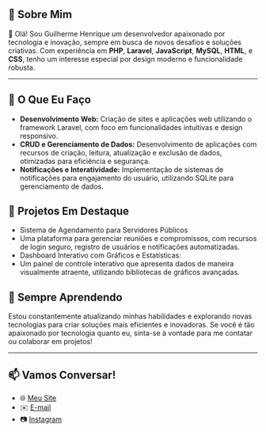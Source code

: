 ## 🌟 Sobre Mim

👋 Olá! Sou Guilherme Henrique um desenvolvedor apaixonado por tecnologia e inovação, sempre em busca de novos desafios e soluções criativas. 
Com experiência em **PHP**, **Laravel**, **JavaScript**, **MySQL**, **HTML**, e **CSS**, tenho um interesse especial por design moderno e funcionalidade robusta.

---

## 💼 O Que Eu Faço

- **Desenvolvimento Web:** Criação de sites e aplicações web utilizando o framework Laravel, com foco em funcionalidades intuitivas e design responsivo.
- **CRUD e Gerenciamento de Dados:** Desenvolvimento de aplicações com recursos de criação, leitura, atualização e exclusão de dados, otimizadas para eficiência e segurança.
- **Notificações e Interatividade:** Implementação de sistemas de notificações para engajamento do usuário, utilizando SQLite para gerenciamento de dados.

## 🎯 Projetos Em Destaque

- Sistema de Agendamento para Servidores Públicos
- Uma plataforma para gerenciar reuniões e compromissos, com recursos de login seguro, registro de usuários e notificações automatizadas.
- Dashboard Interativo com Gráficos e Estatísticas:
- Um painel de controle interativo que apresenta dados de maneira visualmente atraente, utilizando bibliotecas de gráficos avançadas.

## 🚀 Sempre Aprendendo

Estou constantemente atualizando minhas habilidades e explorando novas tecnologias para criar soluções mais eficientes e inovadoras. 
Se você é tão apaixonado por tecnologia quanto eu, sinta-se à vontade para me contatar ou colaborar em projetos!

---

## 📫 Vamos Conversar!

- 🌐 [Meu Site](#)
- ✉️ [E-mail](mailto:marketing@arizonagroup.com.br)
- 📷 [Instagram](https://instagra.com/zhenriquegui)
